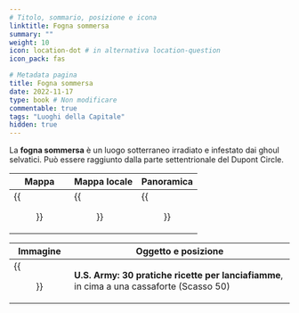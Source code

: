 ```yaml
---
# Titolo, sommario, posizione e icona
linktitle: Fogna sommersa
summary: ""
weight: 10
icon: location-dot # in alternativa location-question
icon_pack: fas

# Metadata pagina
title: Fogna sommersa
date: 2022-11-17
type: book # Non modificare
commentable: true
tags: "Luoghi della Capitale"
hidden: true
---
```


<div class="fo3">

La **fogna sommersa** è un luogo sotterraneo irradiato e infestato dai ghoul selvatici. Può essere raggiunto dalla parte settentrionale del Dupont Circle. 

| Mappa | Mappa locale | Panoramica |
| ----- | ------------ | ---------- |
|  {{<figure src="fo3/Dupont_NE_loc.webp">}} | {{<figure src="fo3/Sunken_sewer_loc.webp">}}  |  {{<figure src="fo3/Sunken_Sewer.webp">}} |

| Immagine | Oggetto e posizione |
| -------- | ------------------- |
| {{<figure src="fo3/US_Army_HFR_sunken_sewer.webp">}}  | **U.S. Army: 30 pratiche ricette per lanciafiamme**,  in cima a una cassaforte (Scasso 50)  |

</div>

